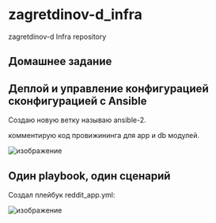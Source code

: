 # zagretdinov-d_infra
zagretdinov-d Infra repository

## Домашнее задание

## Деплой и управление конфигурацией сконфигурацией с Ansible

Создаю новую ветку называю ansible-2.

комментирую код провижининга для app и db модулей.

![изображение](https://user-images.githubusercontent.com/85208391/126520118-a2f606b2-88b7-4cb2-ba73-030eb0f915f1.png)


## Один playbook, один сценарий

Создал плейбук reddit_app.yml:

![изображение](https://user-images.githubusercontent.com/85208391/126521499-b514e4b3-2483-444e-aabc-ce8c5655ecbb.png)










